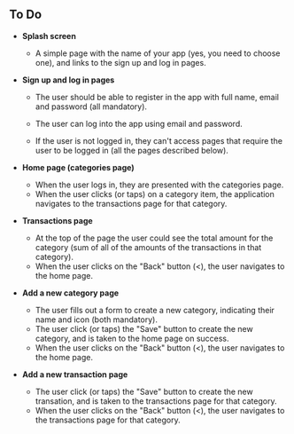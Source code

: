 ## To Do

- **Splash screen**

  - A simple page with the name of your app (yes, you need to choose one), and links to the sign up and log in pages.

- **Sign up and log in pages**

  - The user should be able to register in the app with full name, email and password (all mandatory).

  - The user can log into the app using email and password.

  - If the user is not logged in, they can't access pages that require the user to be logged in (all the pages described below).

- **Home page (categories page)**
  - When the user logs in, they are presented with the categories page.
  <!-- - For each category, the user can see their name, icon and the total amount of all the transactions that belongs to that category. -->
  - When the user clicks (or taps) on a category item, the application navigates to the transactions page for that category.
  <!-- - There is a button "add a new category" at the bottom that brings the user to the page to create a new category. -->

- **Transactions page**
  <!-- - For a given category, the list of transactions is presented, ordered by the most recent. -->
  - At the top of the page the user could see the total amount for the category (sum of all of the amounts of the transactions in that category).
  <!-- - There is a button "add a new transaction" at the bottom that brings the user to the page to create a new transaction. -->
  - When the user clicks on the "Back" button (<), the user navigates to the home page.

- **Add a new category page**
  - The user fills out a form to create a new category, indicating their name and icon (both mandatory).
  - The user click (or taps) the "Save" button to create the new category, and is taken to the home page on success.
  - When the user clicks on the "Back" button (<), the user navigates to the home page.

- **Add a new transaction page**
  <!-- - The user fills out a form to create a new transaction with:
    - name (mandatory)
    - amount (mandatory)
    - categories (mandatory at least one) -->
  - The user click (or taps) the "Save" button to create the new transation, and is taken to the transactions page for that category.
  - When the user clicks on the "Back" button (<), the user navigates to the transactions page for that category.

